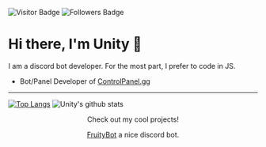 ![Visitor Badge](https://visitor-badge.laobi.icu/badge?page_id=UnityLxthel&title=Visitors) ![Followers Badge](https://img.shields.io/github/followers/UnityLxthel?label=Followers)
# Hi there, I'm Unity 👋
I am a discord bot developer. For the most part, I prefer to code in JS.

  - Bot/Panel Developer of [ControlPanel.gg](https://controlpanel.gg)

--------
[![Top Langs](https://github-readme-stats.vercel.app/api/top-langs/?username=UnityLxthel&layout=compact&theme=dark)](https://github.com/UnityLxthel/)
![Unity's github stats](https://github-readme-stats.vercel.app/api?username=UnityLxthel&hide=issues&theme=dark)
<div style="text-align: center;">
  Check out my cool projects!

  [FruityBot](https://github.com/UnityLxthel/FruityBot) a nice discord bot.
</div>
</br>
